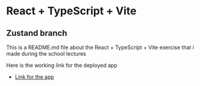 # React + TypeScript + Vite
## Zustand branch


This is a README.md file about the React + TypeScript + Vite exercise that i made during the school lectures

Here is the working link for the deployed app
- [Link for the app](https://users.metropolia.fi/~jannepeh/hybrid-react-test/)


